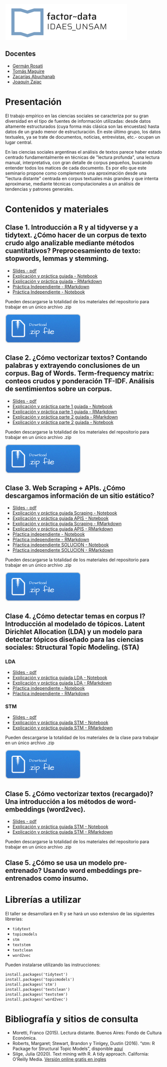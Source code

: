 ![](/imgs/logo-factor-data-solo.jpg)

## Docentes

- [Germán Rosati](https://gefero.github.io/)
- [Tomás Maguire]()
- [Zacarías Abuchanab]()
- [Joaquín Zajac]()

# Presentación
El trabajo empírico en las ciencias sociales se caracteriza por su gran diversidad en el tipo de fuentes de información utilizadas: desde datos altamente estructurados (cuya forma más clásica son las encuestas) hasta datos de un grado menor de estructuración. En este último grupo, los datos textuales, ya se trate de documentos, noticias, entrevistas, etc.- ocupan un lugar central.

En las ciencias sociales argentinas el análisis de textos parece haber estado centrado fundamentalmente en técnicas de "lectura profunda", una lectura manual, interpretativa, con gran detalle de corpus pequeños, buscando entender todos los matices de cada documento. Es por ello que este seminario propone como complemento una aproximación desde una "lectura distante" centrada en corpus textuales más grandes y que intenta aproximarse, mediante técnicas computacionales a un análisis de tendencias y patrones generales.


# Contenidos y materiales
## Clase 1. Introducción a R y al tidyverse y a tidytext. ¿Cómo hacer de un corpus de texto crudo algo analizable mediante métodos cuantitativos? Preprocesamiento de texto: stopwords, lemmas y stemming. 

- [Slides - pdf](/clase1/DIPLO_M5_Clase_1.pdf)
- [Explicación y práctica guiada - Notebook](/clase1/notebooks/clase_1.html)
- [Explicación y práctica guiada - RMarkdown](/clase1/notebooks/clase_1.Rmd)
- [Práctica Independiente - RMarkdown](/clase1/notebooks/practica_clase_1.Rmd)
- [Práctica Independiente - Notebook](/clase1/notebooks/practica_clase_1.html)

Pueden descargarse la totalidad de los materiales del repositorio para trabajar en un único archivo .zip

[![](imgs/Download.png)](clase1.zip)


## Clase 2. ¿Cómo vectorizar textos? Contando palabras y extrayendo conclusiones de un corpus. Bag of Words. Term-frequency matrix: conteos crudos y ponderación TF-IDF. Análisis de sentimientos sobre un corpus. 
- [Slides - pdf](/clase2/DIPLO_M5_Clase_2.pdf)
- [Explicación y práctica parte 1 guiada - Notebook](/clase2/notebooks/21_sentiment_analysis.html)
- [Explicación y práctica parte 1 guiada - RMarkdown](/clase2/notebooks/21_sentiment_analysis.Rmd)
- [Explicación y práctica parte 2 guiada - RMarkdown](/clase2/notebooks/22_tfidf.Rmd)
- [Explicación y práctica parte 2 guiada - Notebook](/clase2/notebooks/22_tfidf.html)

Pueden descargarse la totalidad de los materiales del repositorio para trabajar en un único archivo .zip

[![](imgs/Download.png)](clase2.zip)


## Clase 3. Web Scraping + APIs. ¿Cómo descargamos información de un sitio estático?
- [Slides - pdf](/clase3/Diplo_M5_Clase_3.pdf)
- [Explicación y práctica guiada Scraping - Notebook](/clase3/notebooks/clase_3_scraping.html)
- [Explicación y práctica guiada APIS - Notebook](/clase3/notebooks/clase_3_APIs.html)
- [Explicación y práctica guiada Scraping - RMarkdown](/clase3/notebooks/clase_3_scraping.Rmd)
- [Explicación y práctica guiada APIS - RMarkdown](/clase3/notebooks/clase_3_APIs.Rmd)
- [Pŕactica independiente - Notebook](/clase3/notebooks/clase_3_practica_independiente.html)
- [Pŕactica independiente - RMarkdown](/clase3/notebooks/clase_3_practica_independiente.Rmd)
- [Pŕactica independiente SOLUCION - Notebook](/clase3/notebooks/clase_3_practica_independiente_SOLUCION.html)
- [Pŕactica independiente SOLUCION - RMarkdown](/clase3/notebooks/clase_3_practica_independiente_SOLUCION.Rmd)

Pueden descargarse la totalidad de los materiales del repositorio para trabajar en un único archivo .zip

[![](imgs/Download.png)](clase3.zip)


## Clase 4. ¿Cómo detectar temas en corpus I? Introducción al modelado de tópicos. Latent Dirichlet Allocation (LDA) y un modelo para detectar tópicos diseñado para las ciencias sociales: Structural Topic Modeling. (STA)
### LDA
- [Slides - pdf](/clase4/DIPLO_TM_Clase_4a.pdf)
- [Explicación y práctica guiada LDA - Notebook](/clase4/notebooks/clase_4a_topic_modeling_LDA.html)
- [Explicación y práctica guiada LDA - RMarkdown](/clase4/notebooks/clase_4a_topic_modeling_LDA.Rmd)
- [Pŕactica independiente - Notebook](/clase4/notebooks/clase_4b_practica_independiente.html)
- [Pŕactica independiente - RMarkdown](/clase4/notebooks/clase_4b_practica_independiente.Rmd)

### STM
- [Slides - pdf](/clase4/DIPLO_TM_Clase_4b.pdf)
- [Explicación y práctica guiada STM - Notebook](/clase4/notebooks/clase_4c_topic_modeling_STM.html)
- [Explicación y práctica guiada STM - RMarkdown](/clase4/notebooks/clase_4c_topic_modeling_STM.Rmd)

Pueden descargarse la totalidad de los materiales de la clase para trabajar en un único archivo .zip

[![](imgs/Download.png)](clase4.zip)

## Clase 5. ¿Cómo vectorizar textos (recargado)? Una introducción a los métodos de word-embeddings (word2vec). 
- [Slides - pdf](/clase6/DIPLO_TM_Clase_6.pdf)
- [Explicación y práctica guiada STM - Notebook](/clase6/notebooks/clase_6_word2vec.html)
- [Explicación y práctica guiada STM - RMarkdown](/clase6/notebooks/clase_6_word2vec.Rmd)

Pueden descargarse la totalidad de los materiales del repositorio para trabajar en un único archivo .zip

## Clase 5. ¿Cómo se usa un modelo pre-entrenado? Usando word embeddings pre-entrenados como insumo.


# Librerías a utilizar
El taller se desarrollará en R y se hará un uso extensivo de las siguientes librerías:

- `tidytext`
- `topicmodels`
- `stm`
- `textstem`
- `textclean`
- `word2vec`

Pueden instalarse utilizando las instrucciones:

```{r}
install.packages('tidytext')
install.packages('topicmodels')
install.packages('stm')
install.packages('textclean')
install.packages('textstem')
install.packages('word2vec')
```


# Bibliografía y sitios de consulta

- Moretti, Franco (2015). Lectura distante. Buenos Aires: Fondo de Cultura Económica.
- Roberts, Margaret; Stewart, Brandon y Tinlgey, Dustin (2016). “stm: R Package for Structural Topic Models”, disponible [aquí](https://cran.r-project.org/web/packages/stm/vignettes/stmVignette.pdf)
- Silge, Julia (2020). Text mining with R. A tidy approach. California: O’Reilly Media. [Versión online gratis en ingles](https://www.tidytextmining.com/) 


